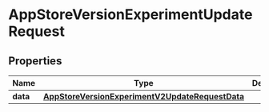 

# AppStoreVersionExperimentUpdateRequest


## Properties

| Name | Type | Description | Notes |
|------------ | ------------- | ------------- | -------------|
|**data** | [**AppStoreVersionExperimentV2UpdateRequestData**](AppStoreVersionExperimentV2UpdateRequestData.md) |  |  |



